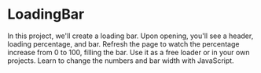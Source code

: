 # LoadingBar
 In this project, we'll create a loading bar. Upon opening, you'll see a header, loading percentage, and bar. Refresh the page to watch the percentage increase from 0 to 100, filling the bar. Use it as a free loader or in your own projects. Learn to change the numbers and bar width with JavaScript.
